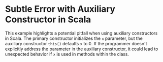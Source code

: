 # Subtle Error with Auxiliary Constructor in Scala

This example highlights a potential pitfall when using auxiliary constructors in Scala.  The primary constructor initializes the `x` parameter, but the auxiliary constructor `this()` defaults `x` to 0. If the programmer doesn't explicitly address the parameter in the auxiliary constructor, it could lead to unexpected behavior if `x` is used in methods within the class.